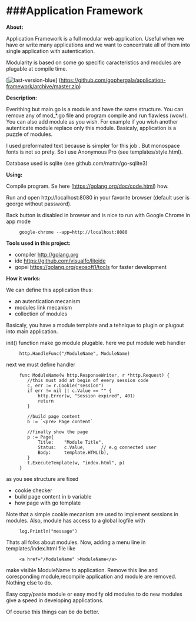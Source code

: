 ###Application Framework
====
**About:**

Application Framework is a full modular web application.
Useful when we have or write many applications and we want to concentrate all of them into single application with autentication.

Modularity is based on some go specific caracteristics and modules are plugable at compile time.

[![last-version-blue](https://cloud.githubusercontent.com/assets/6298396/5602522/8967405e-935b-11e4-8777-de3623ed6ad7.png)] (https://github.com/gophergala/application-framework/archive/master.zip)


**Description:**

Everithing but main.go is a module and have the same structure. You can remove any of mod_*.go file and program compile and run flawless (wow!). You can also add module as you wish. For example if you wish another autenticate module replace only this module.
Basicaly, application is a puzzle of modules.

I used preformated text because is simpler for this job . But monospace fonts is not so prety. So i use Anonymous Pro (see templates/style.html).

Database used is sqlite (see github.com/mattn/go-sqlite3)

**Using:**

Compile program. Se here (https://golang.org/doc/code.html) how.

Run and open http://localhost:8080 in your favorite browser (default user is george without password).

Back button is disabled in browser and is nice to run with Google Chrome in app mode

         google-chrome --app=http://localhost:8080

**Tools used in this project:**

   * compiler http://golang.org
   * ide      https://github.com/visualfc/liteide
   * gopei    https://golang.org/geosoft1/tools for faster development

**How it works:**

We can define this application thus:
   * an autentication mecanism
   * modules link mecanism
   * collection of modules

Basicaly, you have a module template and a tehnique to plugin or plugout into
main application.

init() function make go module plugable. here we put module web handler

         http.HandleFunc("/ModuleName", ModuleName)
	
next we must define handler

         func ModuleName(w http.ResponseWriter, r *http.Request) {
         	//this must add at begin of every session code
         	c, err := r.Cookie("session")
         	if err != nil || c.Value == "" {
         		http.Error(w, "Session expired", 401)
         		return
         	}
         
         	//build page content
         	b := `<pre> Page content`
         	
         	//finally show the page
         	p := Page{
         		Title:    "Module Title",
         		Status:   c.Value,		// e.g connected user
         		Body:     template.HTML(b),
         	}
         	t.ExecuteTemplate(w, "index.html", p)
         }

as you see structure are fixed

   * cookie checker
   * build page content in b variable
   * how page with go template

Note that a simple cookie mecanism are used to implement sessions in modules.
Also, module has access to a global logfile with

         log.Println("message")

Thats all folks about modules. Now, adding a menu line in templates/index.html file like

         <a href="/ModuleName" >ModuleName</a> 

make visible ModuleName to application. Remove this line and coresponding module,recompile application and module are removed. Nothing else to do.

Easy copy/paste module or easy modify old modules to do new modules give a speed in developing applications.

Of course this things can be do better.

